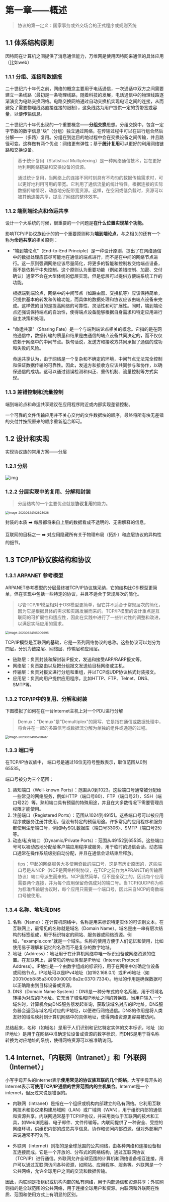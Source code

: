 # 第一章——概述

> 协议的第一定义：国家事务或外交场合的正式程序或规则系统

## 1.1 体系结构原则

因特网在计算机之间提供了消息通信能力，万维网是使用因特网来通信的具体应用（比如web）

### 1.1.1 分组、连接和数据报

二十世纪六十年代之前，网络的概念主要用于电话通信，一次通话中双方之间需要建立一条线路（最初是一条物理线路，随着科技的发展，电话通信中的物理线路逐渐演变为电路交换网络。电路交换网络通过自动交换机实现电话之间的连接，从而避免了需要物理线路直接连接的限制），这条线路为用户提供一定的贷带宽或容量，以便传输信息。

二十世纪六十年代出现的一个重要概念——**分组交换**思想。分组交换中，包含一定字节数的数字信息“块”（分组）独立通过网络，在传输过程中可以在进行组合然后分解——（多路）复用。分组在到达目的地过程中会在交换设备之间传输，并且路径可变。这样做有两个优点：网络更有弹性；基于**统计复用**可以更好的利用网络链路和交换设备。

>基于统计复用（Statistical Multiplexing）是一种网络通信技术，旨在更好地利用网络链路和交换设备的资源。
>
>通过统计复用，当网络上的连接不同时刻具有不均匀的数据传输需求时，可以更好地利用可用的带宽。它利用了通信流量的统计特性，根据连接的实际数据传输情况，动态地分配带宽资源。这样，在空闲或低负载时，资源可以被其他连接共享，提高了网络的整体效率。

### 1.1.2 端到端论点和命运共享

设计一个大系统的时候，很重要的一个问题是**在什么位置实现某个功能。**

影响TCP/IP协议族设计的的一个重要原则称为**端到端论点**，与之相关的还有一个称为**命运共享**的相关原则：

- "端到端论点"（End-to-End Principle）是一种设计原则，提出了在网络通信中的数据处理应该尽可能地在通信的端点进行，而不是在中间的网络节点进行。这一原则强调网络应该尽量简化，将更多的智能和控制权交给端点设备，而不是依赖于中央控制。这个原则认为重要功能（例如差错控制、加密、交付确认）通常不会在大型体统的低层实现，但是低层可以提供方便端系统工作的功能。

  根据端到端论点，网络中的中间节点（如路由器、交换机等）应该保持简单，只提供基本的转发和传输功能，而具体的数据处理和协议应该由端点设备来完成。这样做的目的是提高网络的可靠性、灵活性和可扩展性。同时，端到端论点还强调保持端点的自治性，使得端点设备能够根据自身需求和特定应用进行自主决策和处理。

- "命运共享"（Sharing Fate）是一个与端到端论点相关的概念。它指的是在网络通信中，数据传输的质量和结果是由通信的端点设备共同决定的，而不仅仅依赖于网络中的中间节点。换句话说，发送方和接收方共同承担了通信的成功和失败的风险。

  命运共享认为，由于网络是一个复杂和不确定的环境，中间节点无法完全控制和保证数据传输的可靠性。因此，发送方和接收方应该共同参与和协作，以确保通信的成功。这可以通过错误检测和纠正、重传机制、流量控制等方式实现。

### 1.1.3 差错控制和流量控制

端到端论点和命运共享建议在应用程序附近或内部实现差错控制。

一个可靠的文件传输应用并不关心交付的文件数据块的顺序，最终将所有块无差错的交付并按照原来的顺序重新组合即可。

## 1.2 设计和实现

实现协议族的常用方案——分层

### 1.2.1 分层

![img](https://typora-imagehost-1308499275.cos.ap-shanghai.myqcloud.com/2023-5/64515_template.png)

### 1.2.2 分层实现中的复用、分解和封装

>分层结构的一个主要优点就是**协议复用**的能力。

<img src="https://typora-imagehost-1308499275.cos.ap-shanghai.myqcloud.com/2023-6/image-20230624102628026.png" alt="image-20230624102628026" style="zoom:67%;" />

封装的本质 ➡️ 每层都将来自上层的数据看成不透明的、无需解释的信息。

互联网的目标之一 ➡️ 对应用隐藏所有关于物理布局（拓扑）和底层协议的异构性的细节。

## 1.3 TCP/IP协议族结构和协议

### 1.3.1 ARPANET 参考模型

ARPANET参考模型的分层最终被TCP/IP协议族采纳，它的结构比OSI模型更简单，但在实现中包括一些特定的协议，并且不适合于常规层次的简化。

>尽管TCP/IP模型相对于OSI模型更简单，但它并不适合于常规层次的简化，因为它是根据具体的需求和实践发展而来的。TCP/IP模型的设计重点是互联网的可扩展性和适应性，因此在实践中进行了一些针对性的调整和改进，以满足实际应用的需求。

<img src="https://typora-imagehost-1308499275.cos.ap-shanghai.myqcloud.com/2023-6/image-20230624105009695.png" alt="image-20230624105009695" style="zoom:67%;" />

TCP/IP模型是互联网的基础，它是一系列网络协议的总称。这些协议可以划分为四层，分别为链路层、网络层、传输层和应用层。

- 链路层：负责封装和解封装IP报文，发送和接受ARP/RARP报文等。
- 网络层：负责路由以及把分组报文发送给目标网络或主机。
- 传输层：负责对报文进行分组和重组，并以TCP或UDP协议格式封装报文。
- 应用层：负责向用户提供应用程序，比如HTTP、FTP、Telnet、DNS、SMTP等。

### 1.3.2 TCP/IP中的复用、分解和封装

下图模拟了如何在在一台Internet主机上对一个PDU进行分解

> Demux："Demux"是"Demultiplex"的简写，它是指在通信或数据处理中，将合并在一起的多路信号或数据流分解为单独的组件或通道的过程。

<img src="https://typora-imagehost-1308499275.cos.ap-shanghai.myqcloud.com/2023-6/image-20230624105758417.png" alt="image-20230624105758417" style="zoom: 67%;" />

### 1.3.3 端口号

在TCP/IP协议族中， 端口号是通过16位无符号整数表示，取值范围从0到65535。

端口号被分为三个范围：

1. 熟知端口（Well-known Ports）：范围从0到1023。这些端口号通常被分配给一些常见的网络服务，例如HTTP（端口号80）、FTP（端口号21）、SSH（端口号22）等。熟知端口具有预留的特殊用途，并且在大多数情况下需要管理员权限才能使用。
2. 注册端口（Registered Ports）：范围从1024到49151。这些端口号可以被应用程序或服务注册并使用，但没有特定的预留用途。许多常见的应用程序和服务都使用注册端口号，例如MySQL数据库（端口号3306）、SMTP（端口号25）等。
3. 动态/私有端口（Dynamic/Private Ports）：范围从49152到65535。这些端口号可以被动态地分配给客户端应用程序或服务，用于临时的通信会话。动态端口通常在操作系统级别自动分配，并且在通信会话结束后释放。

>tips：早起的网络服务大多使用奇数的端口号，这是有历史原因的，这些端口号是从NCP（NCP是网络控制协议，在TCP之前作为APRANET的传输层协议）端口号派生而来的。NCP虽然简单，但不是全双工的，因此每个应用需要两个连接，并为每个应用保留奇偶成对的端口号。当TCP和UDP称为称为标准传输层协议时，每个应用只需要一个端口号，因此来自NCP的奇数端口号被使用。

### 1.3.4 名称、地址和DNS

1. 名称（Name）：在计算机网络中，名称是用来标识特定实体的可识别文本。在互联网上，最常见的名称就是域名（Domain Name）。域名是由一串有层次结构的标签组成，用于标识特定的网站、服务器或网络资源。例如，"example.com"就是一个域名。名称的使用方便于人们记忆和使用，比如使用易于理解和记忆的名称而不是复杂的数字地址。
2. 地址（Address）：地址用于在计算机网络中唯一标识设备或网络资源的位置。在互联网上，最常见的地址类型是IP地址（Internet Protocol Address）。IP地址是一个由数字组成的标识符，用于在网络中准确定位设备或网络节点。IP地址可以是IPv4地址（如192.168.0.1）或IPv6地址（如2001:0db8:85a3:0000:0000:8a2e:0370:7334）。地址的作用是确保数据可以正确路由到目标设备或资源。
3. DNS（Domain Name System）：DNS是一种分布式的命名系统，用于将域名转换为对应的IP地址。它充当了域名和IP地址之间的转换器。当用户输入一个域名时，计算机会向DNS服务器发起查询，获取该域名对应的IP地址。DNS服务器会返回与域名相对应的IP地址，以便进行网络通信。DNS的作用是将人类友好的域名映射到计算机网络中的具体地址，使得网络资源更容易被访问。

总结起来，名称（如域名）是用于人们识别和记忆特定实体的文本标识，地址（如IP地址）是用于在网络中准确定位设备或资源的数字标识，而DNS是用于将名称转换为对应地址的系统，使得网络资源可以被准确访问。

## 1.4 Internet、「内联网（Intranet）」和「外联网（Internet）」

小写字母开头的internet表示**使用常见的协议族互联的几个网络**。大写字母开头的Internet表示**可使用TCP/IP通信的世界范围内的主机集合**。Internet是一个internet，但反过来说是错误的。

- 内联网（Intranet）是指在一个组织或机构内部建立的私有网络。它利用互联网技术和协议来构建局域网（LAN）或广域网（WAN），用于组织内部的通信和资源共享。内联网通常基于TCP/IP协议，并采用类似于互联网的技术和工具，如Web浏览器、电子邮件、文件传输等。内联网提供了一种安全、受控的网络环境，供组织内部的成员共享信息、协作和访问内部资源，但对外部用户来说通常不可访问。

- 外联网（Internet）则指的是全球范围的公共网络，由各种网络和连接设备相互连接而成。它是一个开放的、分布式的网络结构，通过互联网协议（TCP/IP）进行通信。外联网允许全球范围的计算机和网络设备相互连接，用户可以通过互联网访问各种资源，如网站、应用程序、服务等。外联网是一个公共网络，允许全球用户之间的交流和数据传输。

因此，内联网是指组织或机构内部的私有网络，用于内部通信和资源共享；外联网则指的是全球范围的公共网络，用于连接全球用户和资源。内联网和外联网在性质、范围和使用方式上有明显的区别。